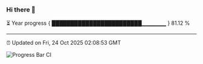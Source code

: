 ### Hi there 👋

⏳ Year progress { ████████████████████████▁▁▁▁▁▁ } 81.12 %

---

⏰ Updated on Fri, 24 Oct 2025 02:08:53 GMT

![Progress Bar CI](https://github.com/IshwaranRudhara/GIT-ACTION/workflows/Progress%20Bar%20CI/badge.svg)
